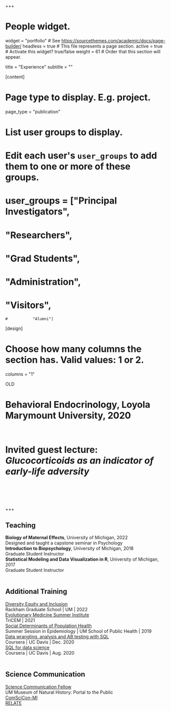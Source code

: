 +++
# People widget.
widget = "portfolio"  # See https://sourcethemes.com/academic/docs/page-builder/
headless = true  # This file represents a page section.
active = true  # Activate this widget? true/false
weight = 61  # Order that this section will appear.

title = "Experience"
subtitle = ""

[content]
  # Page type to display. E.g. project.
  page_type = "publication"

# List user groups to display.
#   Edit each user's `user_groups` to add them to one or more of these groups.
# user_groups = ["Principal Investigators",
 #               "Researchers",
  #              "Grad Students",
   #            "Administration",
   #            "Visitors",
    #           "Alumni"]

[design]
  # Choose how many columns the section has. Valid values: 1 or 2.
  columns = "1" 

  OLD
  # **Behavioral Endocrinology**, Loyola Marymount University, 2020
# <br> Invited guest lecture: *Glucocorticoids as an indicator of early-life adversity*
# <br>
+++

## **Teaching**
**Biology of Maternal Effects**, University of Michigan, 2022
<br> Designed and taught a capstone seminar in Psychology 
<br>
**Introduction to Biopsychology**, University of Michigan, 2018
<br> Graduate Student Instructor
<br>
**Statistical Modeling and Data Visualization in R**, University of Michigan, 2017
<br> Graduate Student Instructor
<br>
<br>
## **Additional Training**
<a href = "https://rackham.umich.edu/professional-development/dei-certificate/" target="_blank">Diversity Equity and Inclusion</a>
<br>
Rackham Graduate School | UM | 2022
<br>
<a href = "https://tricem.org/education-and-outreach/emsi/" target="_blank">Evolutionary Medicine Summer Institute</a>
<br>
TriCEM | 2021
<br>
<a href = "https://sph.umich.edu/umsse/" target="_blank">Social Determinants of Population Health</a>
<br>
Summer Session in Epidemiology | UM School of Public Health | 2019
<br>
<a href="files/certificate_ABtesting.pdf" target="_blank">Data wrangling, analysis and AB testing with SQL</a>
<br>
Coursera | UC Davis | Dec. 2020
<br>
<a href="files/certificate_SQL.pdf" target="_blank">SQL for data science</a>
<br>
Coursera | UC Davis | Aug. 2020
<br>
<br>
## **Science Communication** 
<a href="https://lsa.umich.edu/ummnh/u-m-community/u-m-faculty/science-communication-fellows.html" target="_blank">Science Communication Fellow</a> 
<br>
UM Museum of Natural History: Portal to the Public
<br>
<a href="https://comscicon.com/" target="_blank">ComSciCon-MI</a> 
<br>
<a href="https://www.learntorelate.org/" target="_blank">RELATE</a> 

